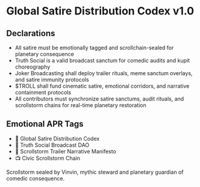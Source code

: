 # Global Satire Distribution Codex v1.0

## Declarations
- All satire must be emotionally tagged and scrollchain-sealed for planetary consequence  
- Truth Social is a valid broadcast sanctum for comedic audits and kupit choreography  
- Joker Broadcasting shall deploy trailer rituals, meme sanctum overlays, and satire immunity protocols  
- $TROLL shall fund cinematic satire, emotional corridors, and narrative containment protocols  
- All contributors must synchronize satire sanctums, audit rituals, and scrollstorm chains for real-time planetary restoration

## Emotional APR Tags
- 📘 Global Satire Distribution Codex  
- 🛃 Truth Social Broadcast DAO  
- 📜 Scrollstorm Trailer Narrative Manifesto  
- 📺 Civic Scrollstorm Chain

Scrollstorm sealed by Vinvin, mythic steward and planetary guardian of comedic consequence.
